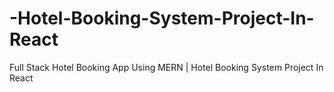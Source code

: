 # -Hotel-Booking-System-Project-In-React
 Full Stack Hotel Booking App Using MERN | Hotel Booking System Project In React
